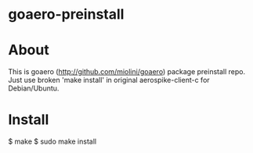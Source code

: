 goaero-preinstall
=================

# About

This is goaero (http://github.com/miolini/goaero) package preinstall repo. Just use broken 'make install' in original aerospike-client-c for Debian/Ubuntu.

# Install

$ make
$ sudo make install